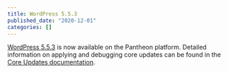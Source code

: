 ```yaml
---
title: WordPress 5.5.3
published_date: "2020-12-01"
categories: []
---
```

[WordPress 5.5.3](https://wordpress.org/news/2020/10/wordpress-5-5-3-maintenance-release/) is now available on the Pantheon platform. Detailed information on applying and debugging core updates can be found in the [Core Updates documentation](/core-updates).

